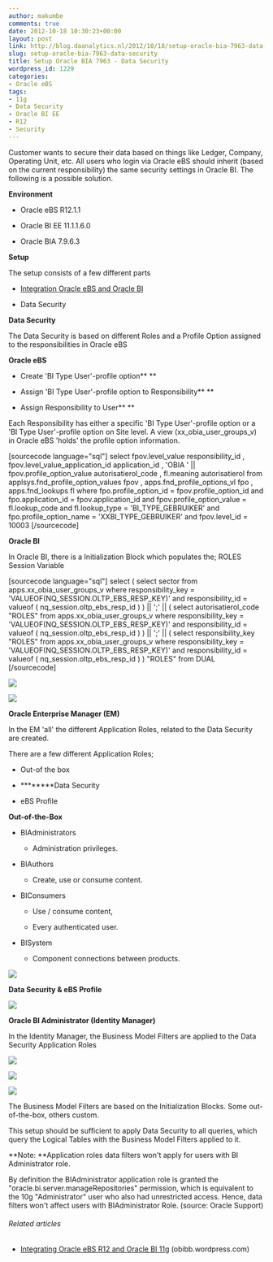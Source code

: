 ```yaml
---
author: makumbe
comments: true
date: 2012-10-18 10:30:23+00:00
layout: post
link: http://blog.daanalytics.nl/2012/10/18/setup-oracle-bia-7963-data-security/
slug: setup-oracle-bia-7963-data-security
title: Setup Oracle BIA 7963 - Data Security
wordpress_id: 1229
categories:
- Oracle eBS
tags:
- 11g
- Data Security
- Oracle BI EE
- R12
- Security
---
```


Customer wants to secure their data based on things like Ledger, Company, Operating Unit, etc. All users who login via Oracle eBS should inherit (based on the current responsibility) the same security settings in Oracle BI. The following is a possible solution.




**Environment**






	
  * Oracle eBS R12.1.1

	
  * Oracle BI EE 11.1.1.6.0

	
  * Oracle BIA 7.9.6.3




**Setup**


The setup consists of a few different parts



	
  * [Integration Oracle eBS and Oracle BI](http://obibb.wordpress.com/2012/08/16/integrating-oracle-ebs-r12-and-oracle-bi-11g/)

	
  * Data Security


**Data Security**

The Data Security is based on different Roles and a Profile Option assigned to the responsibilities in Oracle eBS

**Oracle eBS**



	
  * Create 'BI Type User'-profile option**
**

	
  * Assign 'BI Type User'-profile option to Responsibility**
**

	
  * Assign Responsibility to User**
**


Each Responsibility has either a specific 'BI Type User'-profile option or a 'BI Type User'-profile option on Site level. A view (xx_obia_user_groups_v) in Oracle eBS 'holds' the profile option information.

[sourcecode language="sql"]
select fpov.level_value responsibility_id
 , fpov.level_value_application_id application_id
 , 'OBIA '
 || fpov.profile_option_value autorisatierol_code
 , fl.meaning autorisatierol
 from applsys.fnd_profile_option_values fpov
 , apps.fnd_profile_options_vl fpo
 , apps.fnd_lookups fl
 where fpo.profile_option_id = fpov.profile_option_id
 and fpo.application_id = fpov.application_id
 and fpov.profile_option_value = fl.lookup_code
 and fl.lookup_type = 'BI_TYPE_GEBRUIKER'
 and fpo.profile_option_name = 'XXBI_TYPE_GEBRUIKER'
 and fpov.level_id = 10003
[/sourcecode]

**Oracle BI**

In Oracle BI, there is a Initialization Block which populates the; ROLES Session Variable

[sourcecode language="sql"]
select ( select sector
 from apps.xx_obia_user_groups_v
 where responsibility_key = 'VALUEOF(NQ_SESSION.OLTP_EBS_RESP_KEY)'
 and responsibility_id = valueof ( nq_session.oltp_ebs_resp_id ) )
 || ';'
 || ( select autorisatierol_code &quot;ROLES&quot;
 from apps.xx_obia_user_groups_v
 where responsibility_key = 'VALUEOF(NQ_SESSION.OLTP_EBS_RESP_KEY)'
 and responsibility_id = valueof ( nq_session.oltp_ebs_resp_id ) )
 || ';'
 || ( select responsibility_key &quot;ROLES&quot;
 from apps.xx_obia_user_groups_v
 where responsibility_key = 'VALUEOF(NQ_SESSION.OLTP_EBS_RESP_KEY)'
 and responsibility_id = valueof ( nq_session.oltp_ebs_resp_id ) )
 &quot;ROLES&quot;
 from DUAL
[/sourcecode]

![](http://obibb.files.wordpress.com/2012/10/100212_1017_setuporacle7.png)

![](http://obibb.files.wordpress.com/2012/10/100212_1017_setuporacle8.png)

**Oracle Enterprise Manager (EM)**

In the EM 'all' the different Application Roles, related to the Data Security are created.

There are a few different Application Roles;



	
  * Out-of the box

	
  * ********Data Security

	
  * eBS Profile


**Out-of-the-Box**



	
  * BIAdministrators

	
    * Administration privileges.




	
  * BIAuthors

	
    * Create, use or consume content.




	
  * BIConsumers

	
    * Use / consume content,

	
    * Every authenticated user.




	
  * BISystem

	
    * Component connections between products.





![](http://obibb.files.wordpress.com/2012/10/100212_1017_setuporacle9.png)

**Data Security & eBS Profile**

![](http://obibb.files.wordpress.com/2012/10/100212_1017_setuporacle10.png)

**Oracle BI Administrator (Identity Manager)**

In the Identity Manager, the Business Model Filters are applied to the Data Security Application Roles

![](http://obibb.files.wordpress.com/2012/10/100212_1017_setuporacle11.png)

![](http://obibb.files.wordpress.com/2012/10/100212_1017_setuporacle12.png)

![](http://obibb.files.wordpress.com/2012/10/100212_1017_setuporacle13.png)

The Business Model Filters are based on the Initialization Blocks. Some out-of-the-box, others custom.

This setup should be sufficient to apply Data Security to all queries, which query the Logical Tables with the Business Model Filters applied to it.

**Note: **Application roles data filters won't apply for users with BI Administrator role.

By definition the BIAdministrator application role is granted the "oracle.bi.server.manageRepositories" permission, which is equivalent to the 10g "Administrator" user who also had unrestricted access. Hence, data filters won't affect users with BIAdministrator Role. (source: Oracle Support)


###### Related articles





	
  * [Integrating Oracle eBS R12 and Oracle BI 11g](http://obibb.wordpress.com/2012/08/16/integrating-oracle-ebs-r12-and-oracle-bi-11g/) (obibb.wordpress.com)


